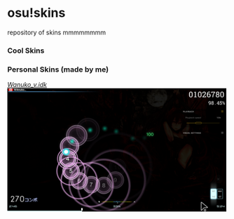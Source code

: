# osu!skins

repository of skins mmmmmmmm

### Cool Skins


### Personal Skins (made by me)
[*Wanuko_v.idk*](https://drive.google.com/file/d/1XVHvRxnYIKB9IzPYUT4AxaJ2dHDDzEng/view?usp=sharing)
<img src="https://github.com/JizoCat/osu-skin/blob/main/images/WAnuko_v.idk.png" width="500" />

